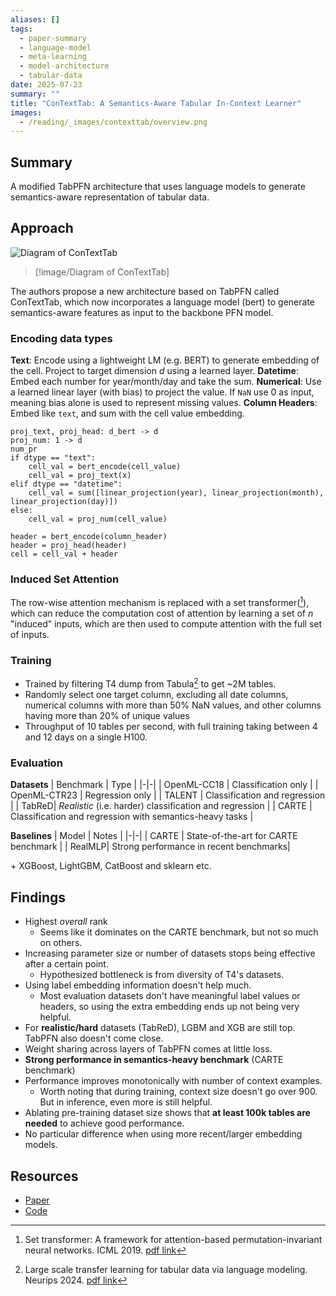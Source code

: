 ```yaml
---
aliases: []
tags:
  - paper-summary
  - language-model
  - meta-learning
  - model-architecture
  - tabular-data
date: 2025-07-23
summary: ""
title: "ConTextTab: A Semantics-Aware Tabular In-Context Learner"
images:
  - /reading/_images/contexttab/overview.png
---
```


## Summary

A modified TabPFN architecture that uses language models to generate semantics-aware representation of tabular data.

## Approach

![Diagram of ConTextTab](/static/images/reading/contexttab/overview.png)

> [!image/Diagram of ConTextTab]

The authors propose a new architecture based on TabPFN called ConTextTab, which now incorporates a language model (bert) to generate semantics-aware features as input to the backbone PFN model.

### Encoding data types

**Text**: Encode using a lightweight LM (e.g. BERT) to generate embedding of the cell. Project to target dimension $d$ using a learned layer.
**Datetime**: Embed each number for year/month/day and take the sum.
**Numerical**: Use a learned linear layer (with bias) to project the value. If `NaN` use 0 as input, meaning bias alone is used to represent missing values.
**Column Headers**: Embed like `text`, and sum with the cell value embedding.

```
proj_text, proj_head: d_bert -> d
proj_num: 1 -> d
num_pr
if dtype == "text":
    cell_val = bert_encode(cell_value)
    cell_val = proj_text(x)
elif dtype == "datetime":
    cell_val = sum([linear_projection(year), linear_projection(month), linear_projection(day)])
else:
    cell_val = proj_num(cell_value)

header = bert_encode(column_header)
header = proj_head(header)
cell = cell_val + header
```

### Induced Set Attention

The row-wise attention mechanism is replaced with a set transformer([^1]), which can reduce the computation cost of attention by learning a set of $n$ "induced" inputs, which are then used to compute attention with the full set of inputs.

### Training

- Trained by filtering T4 dump from Tabula[^2] to get ~2M tables.
- Randomly select one target column, excluding all date columns, numerical columns with more than 50% NaN values, and other columns having more than 20% of unique values
- Throughput of 10 tables per second, with full training taking between 4 and 12 days on a single H100.

### Evaluation

**Datasets**
| Benchmark | Type |
|-|-|
| OpenML-CC18 | Classification only |
| OpenML-CTR23 | Regression only |
| TALENT | Classification and regression |
| TabReD| _Realistic_ (i.e. harder) classification and regression |
| CARTE | Classification and regression with semantics-heavy tasks |

**Baselines**
| Model | Notes |
|-|-|
| CARTE | State-of-the-art for CARTE benchmark |
| RealMLP| Strong performance in recent benchmarks|

\+ XGBoost, LightGBM, CatBoost and sklearn etc.

## Findings

- Highest _overall_ rank
  - Seems like it dominates on the CARTE benchmark, but not so much on others.
- Increasing parameter size or number of datasets stops being effective after a certain point.
  - Hypothesized bottleneck is from diversity of T4's datasets.
- Using label embedding information doesn't help much.
  - Most evaluation datasets don't have meaningful label values or headers, so using the extra embedding ends up not being very helpful.
- For **realistic/hard** datasets (TabReD), LGBM and XGB are still top. TabPFN also doesn't come close.
- Weight sharing across layers of TabPFN comes at little loss.
- **Strong performance in semantics-heavy benchmark** (CARTE benchmark)
- Performance improves monotonically with number of context examples.
  - Worth noting that during training, context size doesn't go over 900. But in inference, even more is still helpful.
- Ablating pre-training dataset size shows that **at least 100k tables are needed** to achieve good performance.
- No particular difference when using more recent/larger embedding models.

## Resources

- [Paper](https://arxiv.org/abs/2506.10707)
- [Code](https://github.com/SAP-samples/contexttab)

[^1]: Set transformer: A framework for attention-based permutation-invariant neural networks. ICML 2019. [pdf link](http://proceedings.mlr.press/v97/lee19d/lee19d.pdf)

[^2]: Large scale transfer learning for tabular data via language modeling. Neurips 2024. [pdf link](https://proceedings.neurips.cc/paper_files/paper/2024/hash/4fd5cfd2e31bebbccfa5ffa354c04bdc-Abstract-Conference.html)


